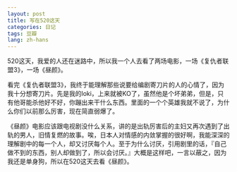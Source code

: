 ```yaml
---
layout: post
title: 写在520这天
categories: 日记
tags: 豆瓣
lang: zh-hans
---
```

520这天，我爱的人还在迷路中，所以我一个人去看了两场电影，一场《复仇者联盟3》，一场《昼颜》。

看完《复仇者联盟3》，我终于能理解那些说要给编剧寄刀片的人的心情了，因为我十分想寄刀片。先是我的loki，上来就被KO了，虽然他是个坏弟弟，但是，只有他哥能杀他好不好，你蹦出来干什么东西。里面的一个个英雄我就不说了，为什么你们以前那么厉害，现在简直弱爆了。

《昼颜》电影应该跟电视剧没什么关系，讲的是出轨厉害后的主妇又再次遇到了出轨的男人，旧情复燃的故事。唉，日本人对情感的内敛掌握的很好啊，我能深深的理解剧中的每一个人，却又讨厌每个人。至于为什么讨厌，引用剧里的话，『自己做不到的东西，别人却做到了，所以会讨厌。』大概是这样吧，一言以蔽之，因为我还是单身狗，所以在520这天去看《昼颜》。

